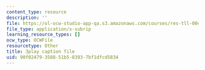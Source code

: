```yaml
---
content_type: resource
description: ''
file: https://ol-ocw-studio-app-qa.s3.amazonaws.com/courses/res-tll-004-stem-concept-videos-fall-2013/90f02479358851b583937bf1dfcd5834_JGeTcRfKgBo.vtt
file_type: application/x-subrip
learning_resource_types: []
ocw_type: OCWFile
resourcetype: Other
title: 3play caption file
uid: 90f02479-3588-51b5-8393-7bf1dfcd5834
---
```

